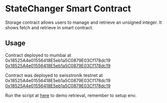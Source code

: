 # StateChanger Smart Contract

Storage contract allows users to manage and retrieve an unsigned integer. It shows fetch and retrieve in smart contract.

## Usage

Contract deployed to mumbai at 0x18525A4e01556418E5eb1a5C0879E03Cf178dc19 [0x18525A4e01556418E5eb1a5C0879E03Cf178dc19]()

Contract was deployed to swisstronik testnet at 0x18525A4e01556418E5eb1a5C0879E03Cf178dc19 [0x18525A4e01556418E5eb1a5C0879E03Cf178dc19]()

Run the script at [here](./scripts/contract-interact.js) to demo retrieval, remember to setup env.